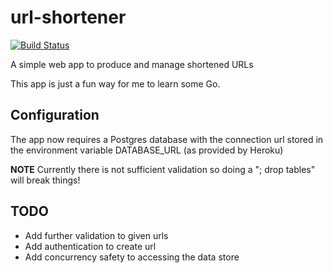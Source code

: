 # url-shortener
[![Build Status](https://travis-ci.org/MarkusAndersons/url-shortener.svg?branch=master)](https://travis-ci.org/MarkusAndersons/url-shortener)

A simple web app to produce and manage shortened URLs

This app is just a fun way for me to learn some Go.

## Configuration
The app now requires a Postgres database with the connection url stored in the environment variable DATABASE_URL (as provided by Heroku)

**NOTE** Currently there is not sufficient validation so doing a "; drop tables" will break things!

## TODO
- Add further validation to given urls
- Add authentication to create url
- Add concurrency safety to accessing the data store